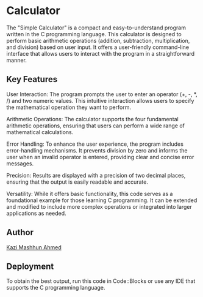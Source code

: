 
# Calculator


The "Simple Calculator" is a compact and easy-to-understand program written in the C programming language. This calculator is designed to perform basic arithmetic operations (addition, subtraction, multiplication, and division) based on user input. It offers a user-friendly command-line interface that allows users to interact with the program in a straightforward manner.
## Key Features

User Interaction: The program prompts the user to enter an operator (+, -, *, /) and two numeric values. This intuitive interaction allows users to specify the mathematical operation they want to perform.

Arithmetic Operations: The calculator supports the four fundamental arithmetic operations, ensuring that users can perform a wide range of mathematical calculations.

Error Handling: To enhance the user experience, the program includes error-handling mechanisms. It prevents division by zero and informs the user when an invalid operator is entered, providing clear and concise error messages.

Precision: Results are displayed with a precision of two decimal places, ensuring that the output is easily readable and accurate.

Versatility: While it offers basic functionality, this code serves as a foundational example for those learning C programming. It can be extended and modified to include more complex operations or integrated into larger applications as needed.






## Author

[Kazi Mashhun Ahmed](https://github.com/KaziMashhunAhmed)


## Deployment

To obtain the best output, run this code in Code::Blocks or use any IDE that supports the C programming language.

